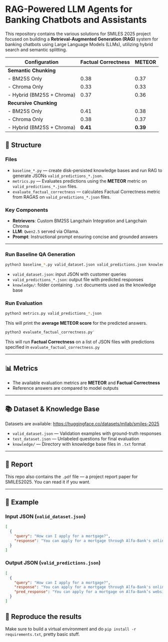 # RAG-Powered LLM Agents for Banking Chatbots and Assistants

This repository contains the various solutions for SMILES 2025 project focused on building a **Retrieval-Augmented Generation (RAG)** system for banking chatbots using Large Language Models (LLMs), utilizing hybrid search and semantic splitting.

| Configuration                  | Factual Correctness | METEOR |
|--------------------------------|---------------------|--------|
| **Semantic Chunking**          |                     |        |
| - BM25S Only                   | 0.38                | 0.37   |
| - Chroma Only                  | 0.33                | 0.33   |
| - Hybrid (BM25S + Chroma)      | 0.37                | 0.36   |
| **Recursive Chunking**         |                     |        |
| - BM25S Only                   | 0.41                | 0.38   |
| - Chroma Only                  | 0.38                | 0.37   |
| - Hybrid (BM25S + Chroma)      | **0.41**            | **0.39** |

## 📁 Structure

### Files

- `baseline_*.py` — create disk-persisted knowledge bases and run RAG to generate JSONs `valid_predictions_*.json`.
- `metrics.py` — Evaluates predictions using the **METEOR** metric on `valid_predictions_*.json` files.
- `evaluate_factual_correctness` — calculates Factual Correctness metric from RAGAS on `valid_predictions_*.json` files.

### Key Components

- **Retrievers**: Custom BM25S Langchain Integration and Langchain Chroma
- **LLM**: `Qwen2.5` served via Ollama.
- **Prompt**: Instructional prompt ensuring concise and grounded answers

---

### Run Baseline QA Generation

```bash
python3 baseline_*.py valid_dataset.json valid_predictions.json knowledge/
```

- `valid_dataset.json`: input JSON with customer queries
- `valid_predictions_*.json`: output file with predicted responses
- `knowledge/`: folder containing `.txt` documents used as the knowledge base

### Run Evaluation

```bash
python3 metrics.py valid_predictions_*.json
```
This will print the **average METEOR score** for the predicted answers.

```bash
python3 evaluate_factual_correctness.py'
```
This will run **Factual Correctness** on a list of JSON files with predictions specified in `evaluate_factual_correctness.py`

---

## 📊 Metrics

- The available evaluation metrics are **METEOR** and **Factual Correctness**
- Reference answers are compared to model outputs

  
---

## 📚 Dataset & Knowledge Base

Datasets are available: https://huggingface.co/datasets/mllab/smiles-2025

- `valid_dataset.json` — Validation examples with ground-truth responses
- `test_dataset.json` — Unlabeled questions for final evaluation
- `knowledge/` — Directory with knowledge base files in `.txt` format

---

## :page_with_curl: Report

This repo also contains the `.pdf` file — a project report paper for SMILES2025. You can read it if you want. 

---

## 📎 Example

### Input JSON (`valid_dataset.json`)
```json
[
  {
    "query": "How can I apply for a mortgage?",
    "response": "You can apply for a mortgage through Alfa-Bank's online platform or by visiting a branch..."
  }
]
```

### Output JSON (`valid_predictions.json`)
```json
[
  {
    "query": "How can I apply for a mortgage?",
    "response": "You can apply for a mortgage through Alfa-Bank's online platform...",
    "pred_response": "You can apply for a mortgage on Alfa-Bank’s website or in a local branch."
  }
]
```
## :rocket: Reproduce the results

Make sure to build a virtual environment and do `pip install -r requirements.txt`, pretty basic stuff.
